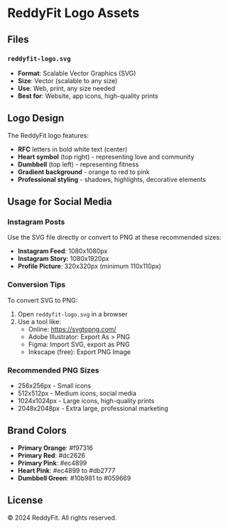 # ReddyFit Logo Assets

## Files

### `reddyfit-logo.svg`
- **Format**: Scalable Vector Graphics (SVG)
- **Size**: Vector (scalable to any size)
- **Use**: Web, print, any size needed
- **Best for**: Website, app icons, high-quality prints

## Logo Design

The ReddyFit logo features:
- **RFC** letters in bold white text (center)
- **Heart symbol** (top right) - representing love and community
- **Dumbbell** (top left) - representing fitness
- **Gradient background** - orange to red to pink
- **Professional styling** - shadows, highlights, decorative elements

## Usage for Social Media

### Instagram Posts
Use the SVG file directly or convert to PNG at these recommended sizes:
- **Instagram Feed**: 1080x1080px
- **Instagram Story**: 1080x1920px
- **Profile Picture**: 320x320px (minimum 110x110px)

### Conversion Tips
To convert SVG to PNG:
1. Open `reddyfit-logo.svg` in a browser
2. Use a tool like:
   - Online: https://svgtopng.com/
   - Adobe Illustrator: Export As > PNG
   - Figma: Import SVG, export as PNG
   - Inkscape (free): Export PNG Image

### Recommended PNG Sizes
- 256x256px - Small icons
- 512x512px - Medium icons, social media
- 1024x1024px - Large icons, high-quality prints
- 2048x2048px - Extra large, professional marketing

## Brand Colors

- **Primary Orange**: #f97316
- **Primary Red**: #dc2626
- **Primary Pink**: #ec4899
- **Heart Pink**: #ec4899 to #db2777
- **Dumbbell Green**: #10b981 to #059669

## License

© 2024 ReddyFit. All rights reserved.
